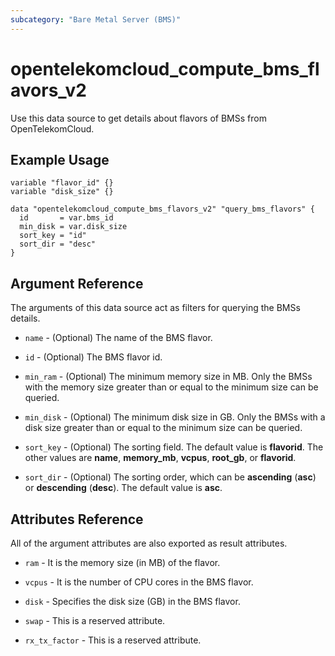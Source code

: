 ```yaml
---
subcategory: "Bare Metal Server (BMS)"
---
```


# opentelekomcloud_compute_bms_flavors_v2

Use this data source to get details about flavors of BMSs from OpenTelekomCloud.

## Example Usage

```hcl
variable "flavor_id" {}
variable "disk_size" {}

data "opentelekomcloud_compute_bms_flavors_v2" "query_bms_flavors" {
  id       = var.bms_id
  min_disk = var.disk_size
  sort_key = "id"
  sort_dir = "desc"
}
```

## Argument Reference

The arguments of this data source act as filters for querying the BMSs details.

* `name` - (Optional) The name of the BMS flavor.

* `id` - (Optional) The BMS flavor id.

* `min_ram` - (Optional) The minimum memory size in MB. Only the BMSs with the memory size greater than or equal to the minimum size can be queried.

* `min_disk` - (Optional) The minimum disk size in GB. Only the BMSs with a disk size greater than or equal to the minimum size can be queried.

* `sort_key` - (Optional) The sorting field. The default value is **flavorid**. The other values are **name**, **memory_mb**, **vcpus**, **root_gb**, or **flavorid**.

* `sort_dir` - (Optional) The sorting order, which can be **ascending** (**asc**) or **descending** (**desc**). The default value is **asc**.

## Attributes Reference

All of the argument attributes are also exported as result attributes.

* `ram` - It is the memory size (in MB) of the flavor.

* `vcpus` - It is the number of CPU cores in the BMS flavor.

* `disk` - Specifies the disk size (GB) in the BMS flavor.

* `swap` - This is a reserved attribute.

* `rx_tx_factor` - This is a reserved attribute.
